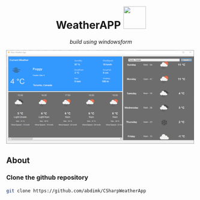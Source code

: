 <div>
    <h1 align="center"> WeatherAPP <img src="BasicWeatherApp/sunny_sun_cloud_weather_cloudy_icon_194237.ico" width="60px" height="60px"></h1> 
</div>

<p align="center"><em>build using windowsform</em></p>
<!-- <p align="center"> </p> -->


<div>
    <img src="preview/Weather%20AppFinal.png" width="500px" height="250px"></h1> 
</div>

## About
<p></p>


### Clone the github repository
```bash
git clone https://github.com/abdimk/CSharpWeatherApp
```



